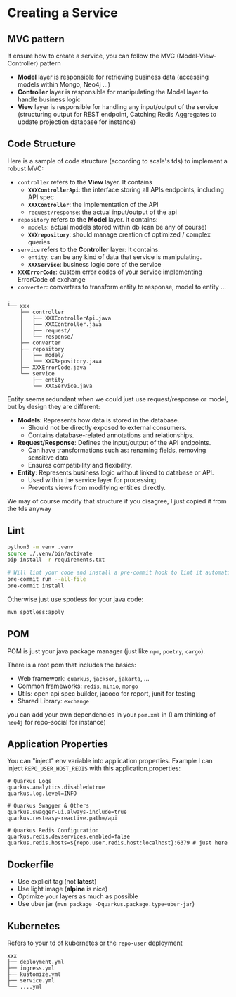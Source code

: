 # Creating a Service

## MVC pattern

If ensure how to create a service, you can follow the MVC (Model-View-Controller) pattern
* **Model** layer is responsible for retrieving business data (accessing models within Mongo, Neo4j ...)
* **Controller** layer is responsible for manipulating the Model layer to handle business logic
* **View** layer is responsible for handling any input/output of the service (structuring output for REST endpoint, Catching Redis Aggregates to update projection database for instance)

## Code Structure

Here is a sample of code structure (according to scale's tds) to implement a robust MVC:

* `controller` refers to the **View** layer. It contains
  * **`XXXControllerApi`**: the interface storing all APIs endpoints, including API spec
  * **`XXXController`**: the implementation of the API
  * `request/response`: the actual input/output of the api
* `repository` refers to the **Model** layer. It contains:
  * `models`: actual models stored within db (can be any of course)
  * **`XXXrepository`**: should manage creation of optimized / complex queries
* `service` refers to the **Controller** layer: It contains:
  * `entity`: can be any kind of data that service is manipulating.
  * **`XXXService`**: business logic core of the service
* **`XXXErrorCode`**: custom error codes of your service implementing ErrorCode of exchange
* `converter`: converters to transform entity to response, model to entity ...
```
.
└── xxx
    ├── controller
    │   ├── XXXControllerApi.java
    │   ├── XXXController.java
    │   ├── request/
    │   └── response/
    ├── converter
    ├── repository
    │   ├── model/
    │   └── XXXRepository.java
    ├── XXXErrorCode.java
    └── service
        ├── entity
        └── XXXService.java
```

Entity seems redundant when we could just use request/response or model, but by design they are different:

* **Models**: Represents how data is stored in the database.
  * Should not be directly exposed to external consumers.
  * Contains database-related annotations and relationships.
* **Request/Response**: Defines the input/output of the API endpoints.
  * Can have transformations such as: renaming fields, removing sensitive data
  * Ensures compatibility and flexibility.
* **Entity**: Represents business logic without linked to database or API.
  * Used within the service layer for processing.
  * Prevents views from modifying entities directly.

We may of course modify that structure if you disagree, I just copied it from the tds anyway

## Lint

```bash
python3 -m venv .venv
source ./.venv/bin/activate
pip install -r requirements.txt

# Will lint your code and install a pre-commit hook to lint it automatically
pre-commit run --all-file
pre-commit install
```

Otherwise just use spotless for your java code:

```bash
mvn spotless:apply
```

## POM

POM is just your java package manager (just like `npm`, `poetry`, `cargo`). 

There is a root pom that includes the basics: 
* Web framework: `quarkus`, `jackson`, `jakarta`, ...
* Common frameworks: `redis`, `minio`, `mongo`
* Utils: open api spec builder, jacoco for report, junit for testing
* Shared Library: `exchange`  

you can add your own dependencies in your `pom.xml` in  (I am thinking of `neo4j` for repo-social for instance)

## Application Properties

You can "inject" env variable into application properties. Example I can inject `REPO_USER_HOST_REDIS` with this application.properties:

```
# Quarkus Logs
quarkus.analytics.disabled=true
quarkus.log.level=INFO

# Quarkus Swagger & Others
quarkus.swagger-ui.always-include=true
quarkus.resteasy-reactive.path=/api

# Quarkus Redis Configuration
quarkus.redis.devservices.enabled=false
quarkus.redis.hosts=${repo.user.redis.host:localhost}:6379 # just here
```

## Dockerfile

* Use explicit tag (not **latest**)
* Use light image (**alpine** is nice)
* Optimize your layers as much as possible
* Use uber jar (`mvn package -Dquarkus.package.type=uber-jar`)

## Kubernetes

Refers to your td of kubernetes or the `repo-user` deployment

```
xxx
├── deployment.yml
├── ingress.yml
├── kustomize.yml
├── service.yml
└── ....yml
```
